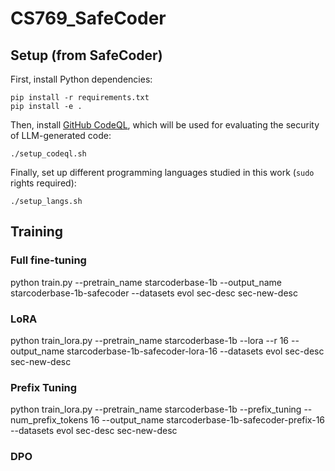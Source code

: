 # CS769_SafeCoder

## Setup (from SafeCoder)
First, install Python dependencies:
```console
pip install -r requirements.txt
pip install -e .
```
Then, install [GitHub CodeQL](https://codeql.github.com/), which will be used for evaluating the security of LLM-generated code:
```console
./setup_codeql.sh
```
Finally, set up different programming languages studied in this work (`sudo` rights required):
```console
./setup_langs.sh
```

## Training
### Full fine-tuning
python train.py --pretrain_name starcoderbase-1b --output_name starcoderbase-1b-safecoder --datasets evol sec-desc sec-new-desc
### LoRA
python train_lora.py --pretrain_name starcoderbase-1b --lora --r 16 --output_name starcoderbase-1b-safecoder-lora-16 --datasets evol sec-desc sec-new-desc
### Prefix Tuning
python train_lora.py --pretrain_name starcoderbase-1b --prefix_tuning --num_prefix_tokens 16 --output_name starcoderbase-1b-safecoder-prefix-16 --datasets evol sec-desc sec-new-desc
### DPO
